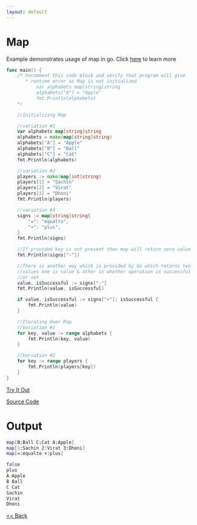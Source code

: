 ```yaml
---
layout: default
---
```


# Map

Example demonstrates usage of map in go. Click [here](https://tour.golang.org/moretypes/19) to learn more

```go
func main() {
	/* Uncomment this code block and verify that program will give
	   * runtime error as Map is not initialized
		   var alphabets map[string]string
		   alphabets["A"] = "Apple"
		   fmt.Println(alphabets)
	*/

	//Initializing Map

	//variation #1
	var alphabets map[string]string
	alphabets = make(map[string]string)
	alphabets["A"] = "Apple"
	alphabets["B"] = "Ball"
	alphabets["C"] = "Cat"
	fmt.Println(alphabets)

	//variation #2
	players := make(map[int]string)
	players[1] = "Sachin"
	players[2] = "Virat"
	players[3] = "Dhoni"
	fmt.Println(players)

	//variation #3
	signs := map[string]string{
		"=": "equalto",
		"+": "plus",
	}
	fmt.Println(signs)

	//If provided key is not present then map will return zero value
	fmt.Println(signs["-"])

	//There is another way which is provided by Go which returns two
	//values one is value & other is whether operation is successful
	//or not
	value, isSuccessful := signs["-"]
	fmt.Println(value, isSuccessful)

	if value, isSuccessful := signs["+"]; isSuccessful {
		fmt.Println(value)
	}

	//Iterating Over Map
	//Variation #1
	for key, value := range alphabets {
		fmt.Println(key, value)
	}

	//Variation #2
	for key := range players {
		fmt.Println(players[key])
	}
}
```
<a href='https://play.golang.org/p/HYTVd0XK6ms' target='_blank'>Try It Out</a>

[Source Code](https://github.com/sagar-jadhav/go-examples/blob/master/src/map.go)

# Output

```bash
map[B:Ball C:Cat A:Apple]
map[1:Sachin 2:Virat 3:Dhoni]
map[=:equalto +:plus]

false
plus
A Apple
B Ball
C Cat
Sachin
Virat
Dhoni
```

[<< Back](./)

